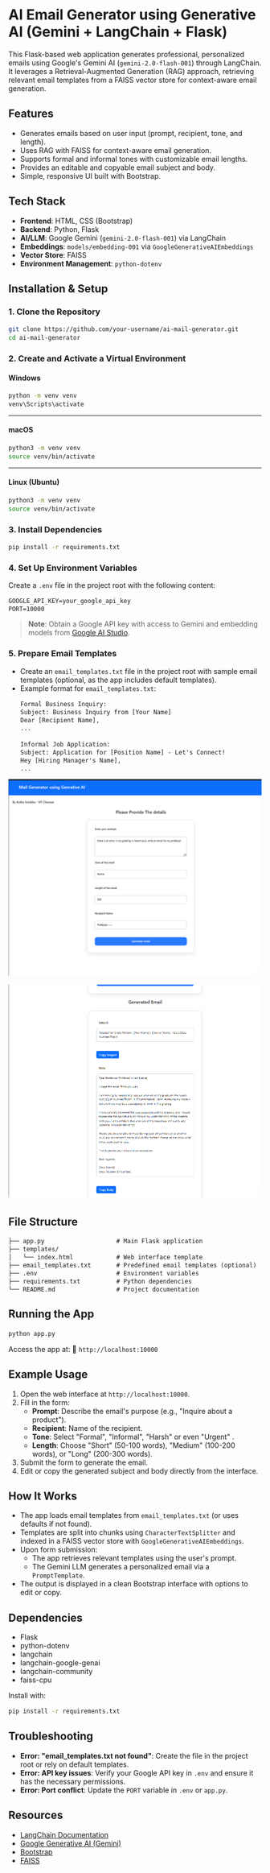 # AI Email Generator using Generative AI (Gemini + LangChain + Flask)

This Flask-based web application generates professional, personalized emails using Google's Gemini AI (`gemini-2.0-flash-001`) through LangChain. It leverages a Retrieval-Augmented Generation (RAG) approach, retrieving relevant email templates from a FAISS vector store for context-aware email generation.


## Features

- Generates emails based on user input (prompt, recipient, tone, and length).
- Uses RAG with FAISS for context-aware email generation.
- Supports formal and informal tones with customizable email lengths.
- Provides an editable and copyable email subject and body.
- Simple, responsive UI built with Bootstrap.

## Tech Stack

- **Frontend**: HTML, CSS (Bootstrap)
- **Backend**: Python, Flask
- **AI/LLM**: Google Gemini (`gemini-2.0-flash-001`) via LangChain
- **Embeddings**: `models/embedding-001` via `GoogleGenerativeAIEmbeddings`
- **Vector Store**: FAISS
- **Environment Management**: `python-dotenv`

## Installation & Setup

### 1. Clone the Repository
```bash
git clone https://github.com/your-username/ai-mail-generator.git
cd ai-mail-generator
```

### 2. Create and Activate a Virtual Environment

#### Windows

```bash
python -m venv venv
venv\Scripts\activate
```

---

#### macOS

```bash
python3 -m venv venv
source venv/bin/activate
```

---

#### Linux (Ubuntu)

```bash
python3 -m venv venv
source venv/bin/activate
```

### 3. Install Dependencies
```bash
pip install -r requirements.txt
```

### 4. Set Up Environment Variables
Create a `.env` file in the project root with the following content:
```env
GOOGLE_API_KEY=your_google_api_key
PORT=10000
```
> **Note**: Obtain a Google API key with access to Gemini and embedding models from [Google AI Studio](https://ai.google.dev/).

### 5. Prepare Email Templates
- Create an `email_templates.txt` file in the project root with sample email templates (optional, as the app includes default templates).
- Example format for `email_templates.txt`:
  ```
  Formal Business Inquiry:
  Subject: Business Inquiry from [Your Name]
  Dear [Recipient Name],
  ...

  Informal Job Application:
  Subject: Application for [Position Name] - Let's Connect!
  Hey [Hiring Manager's Name],
  ...
  ```
![Form Interface](mail-gen-main/screenshots/i.png)

![Generated Email](mail-gen-main/screenshots/ii.png)

## File Structure
```
├── app.py                    # Main Flask application
├── templates/
│   └── index.html            # Web interface template
├── email_templates.txt       # Predefined email templates (optional)
├── .env                      # Environment variables
├── requirements.txt          # Python dependencies
└── README.md                 # Project documentation
```

## Running the App
```bash
python app.py
```
Access the app at: 🔗 `http://localhost:10000`

## Example Usage
1. Open the web interface at `http://localhost:10000`.
2. Fill in the form:
   - **Prompt**: Describe the email's purpose (e.g., "Inquire about a product").
   - **Recipient**: Name of the recipient.
   - **Tone**: Select "Formal", "Informal", "Harsh" or even "Urgent" .
   - **Length**: Choose "Short" (50-100 words), "Medium" (100-200 words), or "Long" (200-300 words).
3. Submit the form to generate the email.
4. Edit or copy the generated subject and body directly from the interface.



## How It Works
- The app loads email templates from `email_templates.txt` (or uses defaults if not found).
- Templates are split into chunks using `CharacterTextSplitter` and indexed in a FAISS vector store with `GoogleGenerativeAIEmbeddings`.
- Upon form submission:
  - The app retrieves relevant templates using the user's prompt.
  - The Gemini LLM generates a personalized email via a `PromptTemplate`.
- The output is displayed in a clean Bootstrap interface with options to edit or copy.

## Dependencies
- Flask
- python-dotenv
- langchain
- langchain-google-genai
- langchain-community
- faiss-cpu

Install with:
```bash
pip install -r requirements.txt
```

## Troubleshooting
- **Error: "email_templates.txt not found"**: Create the file in the project root or rely on default templates.
- **Error: API key issues**: Verify your Google API key in `.env` and ensure it has the necessary permissions.
- **Error: Port conflict**: Update the `PORT` variable in `.env` or `app.py`.

## Resources
- [LangChain Documentation](https://www.langchain.com/)
- [Google Generative AI (Gemini)](https://ai.google.dev/)
- [Bootstrap](https://getbootstrap.com/)
- [FAISS](https://github.com/facebookresearch/faiss)


